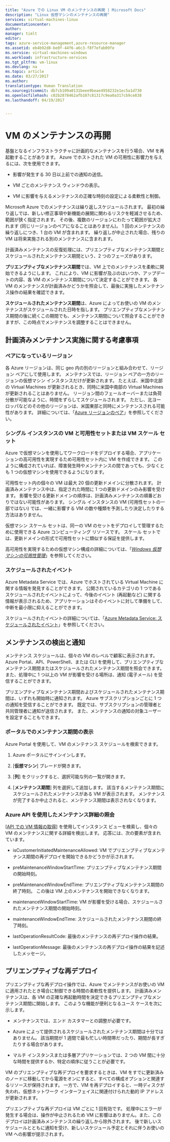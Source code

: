 ```yaml
---
title: "Azure での Linux VM のメンテナンスの再開 | Microsoft Docs"
description: "Linux 仮想マシンのメンテナンスの再開"
services: virtual-machines-linux
documentationcenter: 
author: 
manager: timlt
editor: 
tags: azure-service-management,azure-resource-manager
ms.assetid: eb4b92d8-be0f-44f6-a6c3-f8f7efab09fe
ms.service: virtual-machines-windows
ms.workload: infrastructure-services
ms.tgt_pltfrm: vm-linux
ms.devlang: na
ms.topic: article
ms.date: 03/27/2017
ms.author: 
translationtype: Human Translation
ms.sourcegitcommit: db7cb109a0131beee9beae4958232e1ec5a1d730
ms.openlocfilehash: c02b2878462afb107c81317c9ea0a317cb9ce838
ms.lasthandoff: 04/19/2017


---
```


# <a name="vm-restarting-maintenance"></a>VM のメンテナンスの再開

基盤となるインフラストラクチャに計画的なメンテナンスを行う場合、VM を再起動することがあります。 Azure でホストされた VM の可用性に影響力を与えるには、次を使用できます。

-   影響が発生する 30 日以上前での通知の送信。

-   VM ごとのメンテナンス ウィンドウの表示。

-   VM に影響を与えるメンテナンスの正確な時刻の設定による柔軟性と制御。

Microsoft Azure でのメンテナンスは繰り返しスケジュールされます。 最初の繰り返しでは、新しい修正事項や新機能の展開に関わるリスクを軽減させるため、範囲が狭く指定されます。 その後、複数のリージョンにわたって範囲が拡大されます (同じリージョンのペアになることはありません)。 1 回のメンテナンスの繰り返しにつき、1 台の VM が含まれます。 繰り返しが中止された場合、残りの VM は将来実施される別のメンテナンスに含まれます。

計画済みメンテナンスの反復処理には、プリエンプティブなメンテナンス期間とスケジュールされたメンテナンス期間という、2 つのフェーズがあります。

**プリエンプティブなメンテナンス期間**では、VM 上でのメンテナンスを柔軟に開始できるようにします。 これにより、VM に影響が及ぶのはいつか、アップデートの内容、各 VM のメンテナンス期間について決定することができます。 各 VM のメンテナンスが計画済みかどうかを照会して、最後に実施したメンテナンス操作の結果を確認できます。

**スケジュールされたメンテナンス期間**は、Azure によってお使いの VM のメンテナンスがスケジュールされた日時を指します。 プリエンプティブなメンテナンス期間の後に続くこの期間でも、メンテナンス期間について照会することができますが、この時点でメンテナンスを調整することはできません。

## <a name="availability-considerations-during-planned-maintenance"></a>計画済みメンテナンス実施に関する考慮事項 

### <a name="paired-regions"></a>ペアになっているリージョン

各 Azure リージョンは、同じ geo 内の別のリージョンと組み合わせて、リージョン ペアにして使用します。 メンテナンスでは、リージョン ペアの一方のリージョンの仮想マシン インスタンスだけが更新されます。 たとえば、米国中北部の Virtual Machines が更新されるとき、同時に米国中南部の Virtual Machines が更新されることはありません。 リージョン間のフェールオーバーまたは負荷分散が可能なように、時間をずらしてスケジュールされます。 ただし、北ヨーロッパなどのその他のリージョンは、米国東部と同時にメンテナンスされる可能性があります。
詳細については、「[Azure リージョンのペア](https://docs.microsoft.com/azure/best-practices-availability-paired-regions)」を参照してください。

### <a name="single-instance-vms-vs-availability-set-or-vm-scale-set"></a>シングル インスタンスの VM と可用性セットまたは VM スケール セット

Azure で仮想マシンを使用してワークロードをデプロイする場合、アプリケーションの高可用性を実現するため可用性セット内に VM を作成できます。 このように構成されていれば、障害発生時やメンテナンスの間であっても、少なくとも 1 つの仮想マシンを使用できるようになります。

可用性セット内の個々の VM は最大 20 個の更新ドメインに分散されます。 計画済みメンテナンス中は、指定された時間に 1 つの更新ドメインのみ影響を受けます。 影響を受ける更新ドメインの順序は、計画済みメンテナンスの順番どおりではない可能性があります。 シングル インスタンスの VM (可用性セットの一部ではない) では、一緒に影響する VM の数や種類を予測したり決定したりする方法はありません。

仮想マシン スケール セットは、同一の VM のセットをデプロイして管理するために使用できる Azure コンピューティング リソースです。
スケール セットでは、更新ドメインの形式で可用性セットに類似する保証を提供します。 

高可用性を実現するための仮想マシン構成の詳細については、「[*Windows 仮想マシンの可用性管理*](manage-availability.md?toc=%2fazure%2fvirtual-machines%2flinux%2ftoc.json)」を参照してください。

### <a name="scheduled-events"></a>スケジュールされたイベント

Azure Metadata Service では、Azure でホストされている Virtual Machine に関する情報を発見することができます。 公開されているカテゴリの 1 つであるスケジュールされたイベントによって、今後のイベント (再起動など) に関する情報が表示されるため、アプリケーションはそのイベントに対して準備をして、中断を最小限に抑えることができます。

スケジュールされたイベントの詳細については、「[Azure Metadata Service: スケジュールされたイベント](../virtual-machines-scheduled-events.md)」を参照してください。

## <a name="maintenance-discovery-and-notifications"></a>メンテナンスの検出と通知

メンテナンス スケジュールは、個々の VM のレベルで顧客に表示されます。 Azure Portal、API、PowerShell、または CLI を使用して、プリエンプティブなメンテナンス期間またはスケジュールされたメンテナンス期間を照会できます。 また、処理中に 1 つ以上の VM が影響を受ける場所は、通知 (電子メール) を受信することができます。

プリエンプティブなメンテナンス期間およびスケジュールされたメンテナンス期間は、いずれも開始時に通知されます。 Azure サブスクリプションごとに 1 つの通知を受信することができます。 既定では、サブスクリプションの管理者と共同管理者に通知が送信されます。 また、メンテナンスの通知の対象ユーザーを設定することもできます。

### <a name="view-the-maintenance-window-in-the-portal"></a>ポータルでのメンテナンス期間の表示 

Azure Portal を使用して、VM のメンテナンス スケジュールを検索できます。

1.  Azure ポータルにサインインします。

2.  [**仮想マシン**] ブレードが開きます。

3.  [**列**] をクリックすると、選択可能な列の一覧が開きます。

4.  [**メンテナンス期間**] 列を選択して追加します。 該当するメンテナンス期間にスケジュールされたメンテナンスがある VM が表示されます。 メンテナンスが完了するか中止されると、メンテナンス期間は表示されなくなります。

### <a name="query-maintenance-details-using-the-azure-api"></a>Azure API を使用したメンテナンス詳細の照会

[[API での VM 情報の取得](https://docs.microsoft.com/rest/api/compute/virtualmachines/virtualmachines-get)] を使用してインスタンス ビューを検索し、個々の VM のメンテナンスに関する詳細を検出します。 応答には、次の要素が含まれています。

  - isCustomerInitiatedMaintenanceAllowed: VM でプリエンプティブなメンテナンス期間の再デプロイを開始できるかどうかが示されます。

  - preMaintenanceWindowStartTime: プリエンプティブなメンテナンス期間の開始時刻。

  - preMaintenanceWindowEndTime: プリエンプティブなメンテナンス期間の終了時刻。 この後は VM 上のメンテナンスを開始できなくなります。
    
  - maintenanceWindowStartTime: VM が影響を受ける場合、スケジュールされたメンテナンス期間の開始時刻。

  - maintenanceWindowEndTime: スケジュールされたメンテナンス期間の終了時刻。
  
  - lastOperationResultCode: 最後のメンテナンスの再デプロイ操作の結果。
 
  - lastOperationMessage: 最後のメンテナンスの再デプロイ操作の結果を記述したメッセージ。


## <a name="pre-emptive-redeploy"></a>プリエンプティブな再デプロイ

プリエンプティブな再デプロイ操作では、Azure でメンテナンスがお使いの VM に適用されたとき場合に制御できる時間の柔軟性を提供します。 計画済みメンテナンスは、各 VM の正確な再起動時間を決定できるプリエンプティブなメンテナンス期間に開始します。 このような機能が便利となるユース ケースを次に示します。

-   メンテナンスでは、エンド カスタマーとの調整が必要です。

-   Azure によって提供されるスケジュールされたメンテナンス期間は十分ではありません。
    該当期間が 1 週間で最も忙しい時間帯だったり、期間が長すぎたりする場合があります。

-   マルチ インスタンスまたは多層アプリケーションでは、2 つの VM 間に十分な時間を提供するか、特定の順序に従うことが必要です。

VM のプリエンプティブな再デプロイを要求するときは、VM をすでに更新済みのノードに移動してから電源をオンにすると、すべての構成オプションと関連するリソースが保持されます。 一方で、VM を再デプロイすると、一時ディスクが失われ、仮想ネットワーク インターフェイスに関連付けられた動的 IP アドレスが更新されます。

プリエンプティブな再デプロイは VM ごとに 1 回有効です。 処理中にエラーが発生する場合は、操作が中止されるため VM に影響はありません。また、このデプロイは計画済みメンテナンスの繰り返しから除外されます。 後で新しいスケジュールとともに通知を受け、新しいスケジュール予定とそれに伴うお使いの VM への影響が提示されます。

